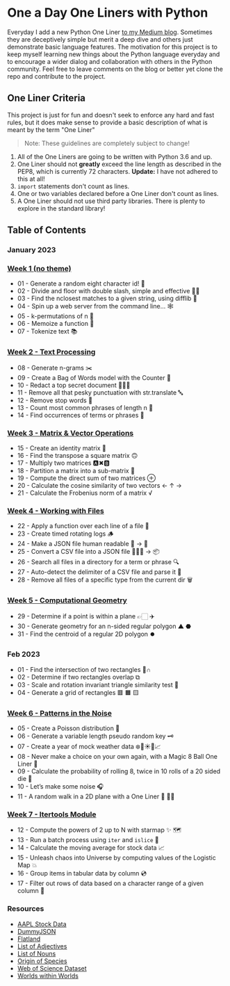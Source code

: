 # One a Day One Liners with Python

Everyday I add a new Python One Liner [to my Medium blog](https://medium.com/@jeremyfromearth). Sometimes they are deceptively simple but merit a deep dive and others just demonstrate basic language features. The motivation for this project is to keep myself learning new things about the Python language everyday and to encourage a wider dialog and collaboration with others in the Python community. Feel free to leave comments on the blog or better yet clone the repo and contribute to the project.

## One Liner Criteria
This project is just for fun and doesn't seek to enforce any hard and fast rules, but it does make sense to provide a basic description of what is meant by the term "One Liner"

> Note: These guidelines are completely subject to change!

1. All of the One Liners are going to be written with Python 3.6 and up.
1. One Liner should not __greatly__ exceed the line length as described in the PEP8, which is currently 72 characters. __Update:__ I have not adhered to this at all!
1. `import` statements don't count as lines.
1. One or two variables declared before a One Liner don't count as lines.
1. A One Liner should not use third party libraries. There is plenty to explore in the standard library!

## Table of Contents
### January 2023
### [Week 1 (no theme)](https://jeremyfromearth.medium.com/one-a-day-one-liners-with-python-2b2147611c6)
  * 01 - Generate a random eight character id! 🥇
  * 02 - Divide and floor with double slash, simple and effective 👍🏻
  * 03 - Find the nclosest matches to a given string, using difflib 🧐
  * 04 - Spin up a web server from the command line… 🕸
  * 05 - k-permutations of n 🧮
  * 06 - Memoize a function 🐘
  * 07 - Tokenize text 📚
### [Week 2 - Text Processing](https://jeremyfromearth.medium.com/one-a-day-one-liners-with-python-week-2-aacad44ff29c)
  * 08 - Generate n-grams ✂️
  * 09 - Create a Bag of Words model with the Counter 🔢
  * 10 - Redact a top secret document 🕵🏻‍♂️
  * 11 - Remove all that pesky punctuation with str.translate 🔤
  * 12 - Remove stop words 🫣
  * 13 - Count most common phrases of length n 💯
  * 14 - Find occurrences of terms or phrases 🔎
### [Week 3 - Matrix & Vector Operations](https://jeremyfromearth.medium.com/one-a-day-one-liners-with-python-week-3-d0a5c8229183)
  * 15 - Create an identity matrix 🪪
  * 16 - Find the transpose a square matrix 🙃
  * 17 - Multiply two matrices 🅰️✖🅱️
  * 18 - Partition a matrix into a sub-matrix 🍕
  * 19 - Compute the direct sum of two matrices ⊕
  * 20 - Calculate the cosine similarity of two vectors ← ↑ →
  * 21 - Calculate the Frobenius norm of a matrix √
### [Week 4 - Working with Files](https://jeremyfromearth.medium.com/one-a-day-one-liners-with-python-week-4-4dc6bd5055ff)
  * 22 - Apply a function over each line of a file 📄
  * 23 - Create timed rotating logs 🪵
  * 24 - Make a JSON file human readable 🤖 → 💁
  * 25 - Convert a CSV file into a JSON file 🚣🏻‍♀️ → 📦
  * 26 - Search all files in a directory for a term or phrase 🔍
  * 27 - Auto-detect the delimiter of a CSV file and parse it 🐶
  * 28 - Remove all files of a specific type from the current dir 🗑️

### [Week 5 - Computational Geometry](https://jeremyfromearth.medium.com/one-a-day-one-liners-with-python-week-5-e5e2f66ed7e6)
  * 29 - Determine if a point is within a plane 👉🏻 ✈️
  * 30 - Generate geometry for an n-sided regular polygon ▲ ⬣
  * 31 - Find the centroid of a regular 2D polygon ⏺️

### Feb 2023
  * 01 - Find the intersection of two rectangles 🚦∩
  * 02 - Determine if two rectangles overlap ⧉
  * 03 - Scale and rotation invariant triangle similarity test 📐
  * 04 - Generate a grid of rectangles 🟥 🟧 🟨

### [Week 6 - Patterns in the Noise](https://jeremyfromearth.medium.com/one-a-day-one-liners-with-python-week-6-dbdacf8679b8)
  * 05 - Create a Poisson distribution 🔔
  * 06 - Generate a variable length pseudo random key 🗝️
  * 07 - Create a year of mock weather data ❄️🌿☀️🍂📈
  * 08 - Never make a choice on your own again, with a Magic 8 Ball One Liner 🎱
  * 09 - Calculate the probability of rolling 8, twice in 10 rolls of a 20 sided die 🎲
  * 10 - Let’s make some noise 🎧
  * 11 - A random walk in a 2D plane with a One Liner 🤔 🚶🏻

### [Week 7 - Itertools Module](https://jeremyfromearth.medium.com/one-a-day-one-liners-with-python-week-7-309e50f689af)
  * 12 - Compute the powers of 2 up to N with starmap ✨ 🗺️
  * 13 - Run a batch process using `iter` and `islice` 🍪
  * 14 - Calculate the moving average for stock data 📈
  * 15 - Unleash chaos into Universe by computing values of the Logistic Map 💥
  * 16 - Group items in tabular data by column 💿
  * 17 - Filter out rows of data based on a character range of a given column 🥡

### Resources
  * [AAPL Stock Data](https://www.marketwatch.com/investing/stock/aapl)
  * [DummyJSON](https://dummyjson.com/)
  * [Flatland](https://www.gutenberg.org/ebooks/201)
  * [List of Adjectives](https://gist.githubusercontent.com/hugsy/8910dc78d208e40de42deb29e62df913/raw/eec99c5597a73f6a9240cab26965a8609fa0f6ea/english-adjectives.txt)
  * [List of Nouns](https://raw.githubusercontent.com/hugsy/stuff/main/random-word/english-nouns.txt)
  * [Origin of Species](https://www.gutenberg.org/files/1228/1228-0.txt)
  * [Web of Science Dataset](https://data.mendeley.com/datasets/9rw3vkcfy4/6)
  * [Worlds within Worlds](https://www.gutenberg.org/ebooks/49819)
